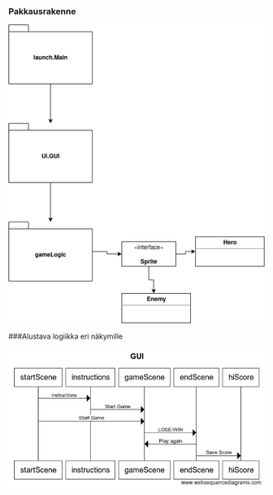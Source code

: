 
### Pakkausrakenne 

![](https://github.com/ArtKoski/ot-harjoitustyo/blob/master/Osteroids/dokumentaatio/kuvat/draft.png)





###Alustava logiikka eri näkymille

![](https://github.com/ArtKoski/ot-harjoitustyo/blob/master/Osteroids/dokumentaatio/kuvat/GUI.png)
